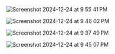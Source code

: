 
![Screenshot 2024-12-24 at 9 55 41 PM](https://github.com/user-attachments/assets/340c9d4b-7304-4530-890b-af99f0920f11)

![Screenshot 2024-12-24 at 9 46 02 PM](https://github.com/user-attachments/assets/a8c2e2af-59c5-4fe2-85ca-f49c2c469fbc)

![Screenshot 2024-12-24 at 9 37 49 PM](https://github.com/user-attachments/assets/c3d81971-a374-4073-99fd-6e7bd432f601)

![Screenshot 2024-12-24 at 9 45 07 PM](https://github.com/user-attachments/assets/94f5b303-3ef6-433e-b27b-3c0459ae99e7)
